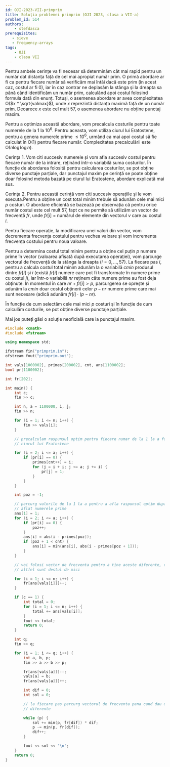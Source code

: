 ```yaml
---
id: OJI-2023-VII-primprim
title: Soluția problemei primprim (OJI 2023, clasa a VII-a)
problem_id: 514
authors:
    - stefdasca
prerequisites:
   - sieve
   - frequency-arrays
tags:
    - OJI
    - clasa VII
---
```



Pentru ambele cerințe va fi necesar să determinăm cât mai rapid pentru un număr
dat distanța față de cel mai apropiat număr prim. O primă abordare ar fi ca
pentru fiecare număr să verificăm mai întâi dacă este prim (în acest caz, costul
ar fi 0), iar în caz contrar ne deplasăm la stânga și la dreapta sa până când
identificăm un număr prim, calculând apoi costul folosind formula dată din
enunț. Totuși, o asemenea abordare ar avea complexitatea O($x * \sqrt{valmax}$),
unde $x$ reprezintă distanța maximă față de un număr prim. Deoarece $x$ este cel
mult 57, o asemenea abordare nu obține punctaj maxim.

Pentru a optimiza această abordare, vom precalcula costurile pentru toate
numerele de la 1 la $10^6$. Pentru aceasta, vom utiliza ciurul lui Eratostene,
pentru a genera numerele prime $\leq 10^6$, urmând ca mai apoi costul să fie
calculat în O(1) pentru fiecare număr. Complexitatea precalculării este O($n
\log \log n$).

Cerinţa 1. Vom citi succesiv numerele și vom afla succesiv costul pentru fiecare
număr de la intrare, reținând într-o variabilă suma costurilor. În funcție de
abordarea folosită pentru calcularea costurilor, se pot obține diverse punctaje
parțiale, dar punctajul maxim pe cerință se poate obține doar folosind metoda
bazată pe ciurul lui Eratostene, abordare explicată mai sus.

Cerinţa 2. Pentru această cerință vom citi succesiv operațiile și le vom
executa.Pentru a obține un cost total minim trebuie să adunăm cele mai mici $p$
costuri. O abordare eficientă se bazează pe observația că pentru orice număr
costul este cel mult 57, fapt ce ne permite să utilizăm un vector de frecvență
$fr$, unde $fr[i]$ = numărul de elemente din vectorul $v$ care au costul $i$.

Pentru fiecare operație, la modificarea unei valori din vector, vom decrementa
frecvența costului pentru vechea valoare și vom incrementa frecvența costului
pentru noua valoare.

Pentru a determina costul total minim pentru a obține cel puțin $p$ numere prime
în vector (valoarea afișată după executarea operației), vom parcurge vectorul de
frecvență de la stânga la dreapta ($i=0, \dots, 57$). La fiecare pas $i$, pentru
a calcula costul total minim adunăm la o variabilă $cmin$ produsul dintre
$fr[i]$ și $i$ (există $fr[i]$ numere care pot fi transformate în numere prime
cu costul $i$), iar într-o variabilă $nr$ reținem câte numere prime au fost deja
obținute. În momentul în care $nr+fr[i]>p$, parcurgerea se oprește și adunăm la
$cmin$ doar costul obținerii celor $p-nr$ numere prime care mai sunt necesare
(adică adunăm $fr[i] \cdot (p-nr)$.

În funcție de cum selectăm cele mai mici $p$ costuri și în funcție de cum
calculăm costurile, se pot obține diverse punctaje parțiale.

Mai jos puteți găsi o soluție neoficială care ia punctajul maxim.

```cpp
#include <cmath>
#include <fstream>

using namespace std;

ifstream fin("primprim.in");
ofstream fout("primprim.out");

int vals[1000002], primes[200002], cnt, ans[1100002];
bool pr[1100002];

int fr[202];

int main() {
    int c;
    fin >> c;

    int n, a = 1100000, i, j;
    fin >> n;

    for (i = 1; i <= n; i++) {
        fin >> vals[i];
    }

    // precalculam raspunsul optim pentru fiecare numar de la 1 la a folosind
    // ciurul lui Eratostene

    for (i = 2; i <= a; i++) {
        if (pr[i] == 0) {
            primes[cnt++] = i;
            for (j = i + i; j <= a; j += i) {
                pr[j] = 1;
            }
        }
    }

    int poz = -1;

    // parcurg valorile de la 1 la a pentru a afla raspunsul optim dupa ce am
    // aflat numerele prime
    ans[1] = 1;
    for (i = 2; i <= a; i++) {
        if (pr[i] == 0) {
            poz++;
        }
        ans[i] = abs(i - primes[poz]);
        if (poz + 1 < cnt) {
            ans[i] = min(ans[i], abs(i - primes[poz + 1]));
        }
    }

    // voi folosi vector de frecventa pentru a tine aceste diferente, care de
    // altfel sunt destul de mici

    for (i = 1; i <= n; i++) {
        fr[ans[vals[i]]]++;
    }

    if (c == 1) {
        int total = 0;
        for (i = 1; i <= n; i++) {
            total += ans[vals[i]];
        }
        fout << total;
        return 0;
    }

    int q;
    fin >> q;

    for (i = 1; i <= q; i++) {
        int a, b, p;
        fin >> a >> b >> p;

        fr[ans[vals[a]]]--;
        vals[a] = b;
        fr[ans[vals[a]]]++;

        int dif = 0;
        int sol = 0;

        // la fiecare pas parcurg vectorul de frecventa pana cand dau de p
        // diferente

        while (p) {
            sol += min(p, fr[dif]) * dif;
            p -= min(p, fr[dif]);
            dif++;
        }

        fout << sol << '\n';
    }
    return 0;
}
```

